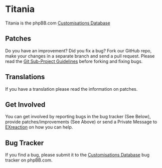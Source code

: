 # Titania

Titania is the phpBB.com [Customisations Database](http://www.phpbb.com/customise/db)

## Patches

Do you have an improvement? Did you fix a bug? Fork our GitHub repo, make your changes in a separate branch and send a pull request.
Please read the [Git Sub-Project Guidelines](http://wiki.phpbb.com/display/DEV/Sub-Project+Contribution+Guidelines) before forking and fixing bugs.

## Translations

If you have a translation please read the information on patches.

## Get Involved

You can get involved by reporting bugs in the bug tracker (See Below), provide patches/improvements (See Above) or send a Private Message to [EXreaction](http://www.phpbb.com/community/ucp.php?i=pm&mode=compose&u=202401) on how you can help.

## Bug Tracker

If you find a bug, please submit it to the [Customisations Database](http://www.phpbb.com/bugs/titania/) bug tracker on phpBB.com.
